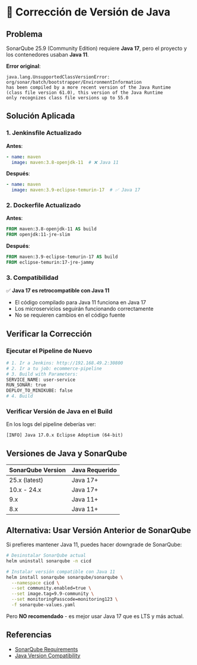 # 🔧 Corrección de Versión de Java

## Problema

SonarQube 25.9 (Community Edition) requiere **Java 17**, pero el proyecto y los contenedores usaban **Java 11**.

**Error original**:
```
java.lang.UnsupportedClassVersionError:
org/sonar/batch/bootstrapper/EnvironmentInformation
has been compiled by a more recent version of the Java Runtime
(class file version 61.0), this version of the Java Runtime
only recognizes class file versions up to 55.0
```

## Solución Aplicada

### 1. Jenkinsfile Actualizado

**Antes**:
```yaml
- name: maven
  image: maven:3.8-openjdk-11  # ❌ Java 11
```

**Después**:
```yaml
- name: maven
  image: maven:3.9-eclipse-temurin-17  # ✅ Java 17
```

### 2. Dockerfile Actualizado

**Antes**:
```dockerfile
FROM maven:3.8-openjdk-11 AS build
FROM openjdk:11-jre-slim
```

**Después**:
```dockerfile
FROM maven:3.9-eclipse-temurin-17 AS build
FROM eclipse-temurin:17-jre-jammy
```

### 3. Compatibilidad

✅ **Java 17 es retrocompatible con Java 11**
- El código compilado para Java 11 funciona en Java 17
- Los microservicios seguirán funcionando correctamente
- No se requieren cambios en el código fuente

## Verificar la Corrección

### Ejecutar el Pipeline de Nuevo

```bash
# 1. Ir a Jenkins: http://192.168.49.2:30800
# 2. Ir a tu job: ecommerce-pipeline
# 3. Build with Parameters:
SERVICE_NAME: user-service
RUN_SONAR: true
DEPLOY_TO_MINIKUBE: false
# 4. Build
```

### Verificar Versión de Java en el Build

En los logs del pipeline deberías ver:
```
[INFO] Java 17.0.x Eclipse Adoptium (64-bit)
```

## Versiones de Java y SonarQube

| SonarQube Version | Java Requerido |
|-------------------|----------------|
| 25.x (latest)     | Java 17+       |
| 10.x - 24.x       | Java 17+       |
| 9.x               | Java 11+       |
| 8.x               | Java 11+       |

## Alternativa: Usar Versión Anterior de SonarQube

Si prefieres mantener Java 11, puedes hacer downgrade de SonarQube:

```bash
# Desinstalar SonarQube actual
helm uninstall sonarqube -n cicd

# Instalar versión compatible con Java 11
helm install sonarqube sonarqube/sonarqube \
  --namespace cicd \
  --set community.enabled=true \
  --set image.tag=9.9-community \
  --set monitoringPasscode=monitoring123 \
  -f sonarqube-values.yaml
```

Pero **NO recomendado** - es mejor usar Java 17 que es LTS y más actual.

## Referencias

- [SonarQube Requirements](https://docs.sonarqube.org/latest/requirements/requirements/)
- [Java Version Compatibility](https://docs.oracle.com/en/java/javase/17/migrate/migration-guide.html)
